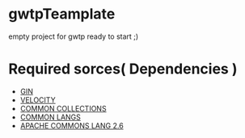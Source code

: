 # gwtpTeamplate
empty project for gwtp ready to start ;)

# Required sorces( Dependencies )
<ul>
  <li><a href="https://repo1.maven.org/maven2/com/gwtplatform/>GWTP respository</a></li>
  <li><a href="https://code.google.com/archive/p/google-gin/downloads">GIN</a></li>
  <li><a href="http://goo.gl/UYxZBZ">VELOCITY</a></li>
  <li><a href="http://goo.gl/BXdbDP">COMMON COLLECTIONS</a></li>
  <li><a href="http://goo.gl/c2U1GH">COMMON LANGS</a></li>
  <li><a href="https://commons.apache.org/proper/commons-lang/download_lang.cgi">APACHE COMMONS LANG 2.6</a></li>
</ul>







